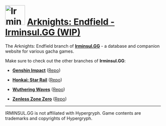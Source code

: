 # <img src="https://assets.irminsul.gg/main/icons/Endfield.png" alt="Irminsul.GG" width="64" /> **[Arknights: Endfield - Irminsul.GG (WIP)](https://zzz.irminsul.gg/)**

The Arknights: Endfield branch of **[Irminsul.GG](https://irminsul.gg/)** - a database and companion website for various gacha games.

Make sure to check out the other branches of **Irminsul.GG**:

- [**Genshin Impact**](https://genshin.irminsul.gg/) ([Repo](https://github.com/bcheung98/project-irminsul))

- [**Honkai: Star Rail**](https://hsr.irminsul.gg/) ([Repo](https://github.com/bcheung98/project-stellaron))

- [**Wuthering Waves**](https://wuwa.irminsul.gg/) ([Repo](https://github.com/bcheung98/project-tacetite))

- [**Zenless Zone Zero**](https://zzz.irminsul.gg/) ([Repo](https://github.com/bcheung98/project-phaethon))

---

IRMINSUL.GG is not affiliated with Hypergryph.
Game contents are trademarks and copyrights of Hypergryph.
